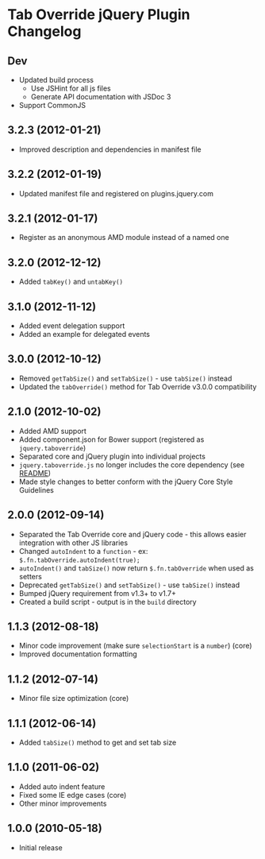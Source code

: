 # Tab Override jQuery Plugin Changelog

## Dev
* Updated build process
  * Use JSHint for all js files
  * Generate API documentation with JSDoc 3
* Support CommonJS

## 3.2.3 (2012-01-21)
* Improved description and dependencies in manifest file

## 3.2.2 (2012-01-19)
* Updated manifest file and registered on plugins.jquery.com

## 3.2.1 (2012-01-17)
* Register as an anonymous AMD module instead of a named one

## 3.2.0 (2012-12-12)
* Added `tabKey()` and `untabKey()`

## 3.1.0 (2012-11-12)
* Added event delegation support
* Added an example for delegated events

## 3.0.0 (2012-10-12)
* Removed `getTabSize()` and `setTabSize()` - use `tabSize()` instead
* Updated the `tabOverride()` method for Tab Override v3.0.0 compatibility

## 2.1.0 (2012-10-02)
* Added AMD support
* Added component.json for Bower support (registered as `jquery.taboverride`)
* Separated core and jQuery plugin into individual projects
* `jquery.taboverride.js` no longer includes the core dependency
(see [README](https://github.com/wjbryant/jquery.taboverride/blob/master/README.md#dependencies))
* Made style changes to better conform with the jQuery Core Style Guidelines

## 2.0.0 (2012-09-14)
* Separated the Tab Override core and jQuery code - 
  this allows easier integration with other JS libraries
* Changed `autoIndent` to a `function` -
  ex: `$.fn.tabOverride.autoIndent(true);`
* `autoIndent()` and `tabSize()` now return `$.fn.tabOverride` when used as setters
* Deprecated `getTabSize()` and `setTabSize()` - use `tabSize()` instead
* Bumped jQuery requirement from v1.3+ to v1.7+
* Created a build script - output is in the `build` directory

## 1.1.3 (2012-08-18)
* Minor code improvement (make sure `selectionStart` is a `number`) (core)
* Improved documentation formatting

## 1.1.2 (2012-07-14)
* Minor file size optimization (core)

## 1.1.1 (2012-06-14)
* Added `tabSize()` method to get and set tab size

## 1.1.0 (2011-06-02)
* Added auto indent feature
* Fixed some IE edge cases (core)
* Other minor improvements

## 1.0.0 (2010-05-18)
* Initial release